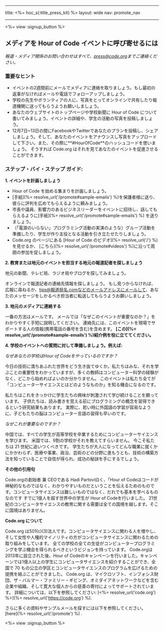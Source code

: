 * * *

title: <%= hoc_s(:title_press_kit) %> layout: wide nav: promote_nav

* * *

<%= view :signup_button %>

## メディアを Hour of Code イベントに呼び寄せるには

*報道・メディア関係のお問い合わせはすべて、<press@code.org>までご連絡ください。*

### 重要なヒント

  * イベントの2週間前にメールでメディアに連絡を取りましょう。もし最初の返事がなければメールや電話でフォローアップしましょう。
  * 学校の先生やボランティアの人に、写真をとってオンラインで共有したり報道機関に送ってもらうようお願いしましょう。
  * あなたのウェブサイトのトップページや学校新聞に Hour of Code について書いてみましょう。イベントの詳細や、学生の活動の写真を投稿しましょう。
  * 12月7日~13日の間にFacebookやTwitterであなたのプランを投稿し、シェアしましょう。そして、あなたのイベントをアナウンスし写真をアップロードして下さい。また、その際に**#HourOfCode**のハッシュコードを使いましょう。 そうすれば Code.org はそれを見てあなたのイベントを促進させることができます。

### ステップ・バイ・ステップ ガイド:

**1. イベントを計画しましょう**

  * Hour of Code を始める集まりを計画しましょう。
  * [手紙](%= resolve_url('/promote#sample-emails') %)を保護者様に送り、彼らに評判を広めてもらえるように頼みましょう。
  * 市長や議員、影響力のあるビジネスリーダーをイベントに招待し、話してもらえるように[手紙](%= resolve_url('/promote#sample-emails') %) を送りましょう。
  * （「電源のいらない」プログラミング活動の実演のような）グループ活動を準備したり、学生が作り主役となる活動を引き立たせたりしましょう。
  * Code.org のページにある [Hour of Code のビデオ](%= resolve_url('/') %) を見せるか、 [こちら](%= resolve_url('/promote#videos') %)に沿って周囲の参加を促しましょう。

**2. 教育または地元のイベントを担当する地元の報道記者を探しましょう**

地元の新聞、テレビ局、ラジオ局やブログを探してみましょう。

オンラインで報道記者の連絡先情報を探しましょう。 もし見つからなければ、広報に尋ねるか、tips@報道局名.comなどのメールアドレスにメールして、あなたのメッセージをしかるべき担当者に転送してもらうようお願いしましょう。

**3. 地元のメディアに連絡する**

一番の方法はメールです。 メールでは「なぜこのイベントが重要なのか？」をわかりやすく手短に説明してください。 連絡先には、このイベントを現場でサポートする人の情報(携帯電話の番号を含む)を含めます。 **[この](%= resolve_url('/promote#sample-emails') %)紹介例を役に立ててください。**

**4. 学校のイベントへの質問に対して準備しましょう。例えば:**

*なぜあなたの学校はHour of Codeをやっているのですか？*

今日の技術に満ちあふれた世界をどう生き抜てゆくか。私たちはみな、それを学ぶことの重要性をわかっていますが、多くの教師はコンピューター科学の経験がなく、どこから始めればよいのか分かりません。 このイベントは私たち全てが「コンピューターサイエンスとはどのようなものか」を知る機会になるのです。

私たちはこれをきっかけに学生たちの興味が刺激されて学び続けることを願っています。 子供たちは、読み書きを覚える前にプログラミングの概念を習得できるという研究結果もあります。 実際に、若い時に外国語の学習が容易なように、子どもたちの脳はコンピューター言語の習得も早いのです。

*なぜこれが重要なのですか？*

中国では、すべての学生が高等学校を卒業するためにコンピューターサイエンスを学びます。 米国では、9割の学校がそれを教えてすらいません。 今こそ私たちは 21 世紀に追いつくべきです。 学生たちが大人になってどんな職業に就くかにかかわらず、医療や事業、政治、芸術のどの分野に進もうとも、技術の構築方法を知っていることで自信が得られ、成功の秘訣を手にするでしょう。

**その他の引用句**

Code.orgの創始者 兼 CEOである Hadi Partovi曰く、「Hour of Codeはコードが神秘的なものではなく、わかりやすいものだということを伝えるためのものです。コンピュータサイエンスは難しいものではなく、だれでも基本を学べるものなのです すでに1億人を超す世界中の学生が Hour of Codeを行いました。 21世紀のコンピュータサイエンスの教育に関する需要は全ての国境を越します。そこに国境はありません。

**Code.org について**

Code.org は501(c)(3)法人です。コンピュータサイエンスに関わる人を増やし、そして女性や人種的マイノリティの方がコンピュータサイエンスに関わるための取り組みをしています。 全ての学校の全ての生徒がコンピュータープログラミングを学ぶ機会を得られるべきというビジョンを持っています。 Code.orgは2013年に設立された後、Hour of Codeのキャンペーンを行いました。キャンペーンでは1億人以上の学生にコンピュータサイエンスを紹介することができ、全国で 70 もの公立の学区とコンピュータサイエンスのプログラムを広げるための提携を結ぶことができました。 Code.org は、マイクロソフト、インフォシス財団、ザ・バルマー・ファミリー・ギビング、オミダイアネットワークなどを含む企業や組織、そして寛大な個人からの慈善の寄付によってサポートされています。 詳細については、以下を参照してください: [<%= resolve_url('code.org') %>](%= resolve_url('https://code.org') %).

  
さらに多くの資料やサンプルメールを探すには以下を参照してください。 [here](%= resolve_url('/promote') %) .

<%= view :signup_button %>